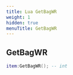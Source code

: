 ```yaml
---
title: Lua GetBagWR
weight: 1
hidden: true
menuTitle: GetBagWR
---
```

## GetBagWR
```lua
item:GetBagWR(); -- int
```